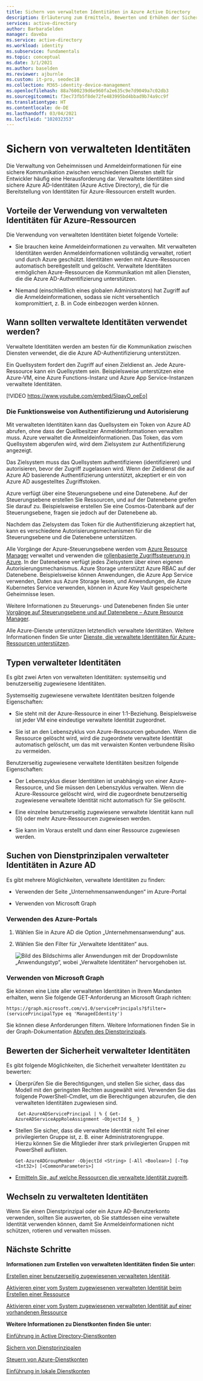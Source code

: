 ```yaml
---
title: Sichern von verwalteten Identitäten in Azure Active Directory
description: Erläuterung zum Ermitteln, Bewerten und Erhöhen der Sicherheit verwalteter Identitäten.
services: active-directory
author: BarbaraSelden
manager: daveba
ms.service: active-directory
ms.workload: identity
ms.subservice: fundamentals
ms.topic: conceptual
ms.date: 3/1/2021
ms.author: baselden
ms.reviewer: ajburnle
ms.custom: it-pro, seodec18
ms.collection: M365-identity-device-management
ms.openlocfilehash: 88a7600239d6e960fa2e635c9e7d9049a7c02db3
ms.sourcegitcommit: f3ec73fb5f8de72fe483995bd4bbad9b74a9cc9f
ms.translationtype: HT
ms.contentlocale: de-DE
ms.lasthandoff: 03/04/2021
ms.locfileid: "102032353"
---
```

# <a name="securing-managed-identities"></a>Sichern von verwalteten Identitäten

Die Verwaltung von Geheimnissen und Anmeldeinformationen für eine sichere Kommunikation zwischen verschiedenen Diensten stellt für Entwickler häufig eine Herausforderung dar. Verwaltete Identitäten sind sichere Azure AD-Identitäten (Azure Active Directory), die für die Bereitstellung von Identitäten für Azure-Ressourcen erstellt wurden.

## <a name="benefits-of-using-managed-identities-for-azure-resources"></a>Vorteile der Verwendung von verwalteten Identitäten für Azure-Ressourcen

Die Verwendung von verwalteten Identitäten bietet folgende Vorteile:

* Sie brauchen keine Anmeldeinformationen zu verwalten. Mit verwalteten Identitäten werden Anmeldeinformationen vollständig verwaltet, rotiert und durch Azure geschützt. Identitäten werden mit Azure-Ressourcen automatisch bereitgestellt und gelöscht. Verwaltete Identitäten ermöglichen Azure-Ressourcen die Kommunikation mit allen Diensten, die die Azure AD-Authentifizierung unterstützen.

* Niemand (einschließlich eines globalen Administrators) hat Zugriff auf die Anmeldeinformationen, sodass sie nicht versehentlich kompromittiert, z. B. in Code einbezogen werden können.

## <a name="when-to-use-managed-identities"></a>Wann sollten verwaltete Identitäten verwendet werden?

Verwaltete Identitäten werden am besten für die Kommunikation zwischen Diensten verwendet, die die Azure AD-Authentifizierung unterstützen. 

Ein Quellsystem fordert den Zugriff auf einen Zieldienst an. Jede Azure-Ressource kann ein Quellsystem sein. Beispielsweise unterstützen eine Azure-VM, eine Azure Functions-Instanz und Azure App Service-Instanzen verwaltete Identitäten.

[!VIDEO https://www.youtube.com/embed/5lqayO_oeEo]

### <a name="how-authentication-and-authorization-work"></a>Die Funktionsweise von Authentifizierung und Autorisierung

Mit verwalteten Identitäten kann das Quellsystem ein Token von Azure AD abrufen, ohne dass der Quellbesitzer Anmeldeinformationen verwalten muss. Azure verwaltet die Anmeldeinformationen. Das Token, das vom Quellsystem abgerufen wird, wird dem Zielsystem zur Authentifizierung angezeigt. 

Das Zielsystem muss das Quellsystem authentifizieren (identifizieren) und autorisieren, bevor der Zugriff zugelassen wird. Wenn der Zieldienst die auf Azure AD basierende Authentifizierung unterstützt, akzeptiert er ein von Azure AD ausgestelltes Zugriffstoken. 

Azure verfügt über eine Steuerungsebene und eine Datenebene. Auf der Steuerungsebene erstellen Sie Ressourcen, und auf der Datenebene greifen Sie darauf zu. Beispielsweise erstellen Sie eine Cosmos-Datenbank auf der Steuerungsebene, fragen sie jedoch auf der Datenebene ab.

Nachdem das Zielsystem das Token für die Authentifizierung akzeptiert hat, kann es verschiedene Autorisierungsmechanismen für die Steuerungsebene und die Datenebene unterstützen.

Alle Vorgänge der Azure-Steuerungsebene werden vom [Azure Resource Manager](https://docs.microsoft.com/azure/azure-resource-manager/management/overview) verwaltet und verwenden die [rollenbasierte Zugriffssteuerung in Azure](https://docs.microsoft.com/azure/role-based-access-control/overview). In der Datenebene verfügt jedes Zielsystem über einen eigenen Autorisierungsmechanismus. Azure Storage unterstützt Azure RBAC auf der Datenebene. Beispielsweise können Anwendungen, die Azure App Service verwenden, Daten aus Azure Storage lesen, und Anwendungen, die Azure Kubernetes Service verwenden, können in Azure Key Vault gespeicherte Geheimnisse lesen.

Weitere Informationen zu Steuerungs- und Datenebenen finden Sie unter [Vorgänge auf Steuerungsebene und auf Datenebene – Azure Resource Manager](https://docs.microsoft.com/azure/azure-resource-manager/management/control-plane-and-data-plane).

Alle Azure-Dienste unterstützen letztendlich verwaltete Identitäten. Weitere Informationen finden Sie unter [Dienste, die verwaltete Identitäten für Azure-Ressourcen unterstützen](https://docs.microsoft.com/azure/active-directory/managed-identities-azure-resources/services-support-managed-identities).

##  

## <a name="types-of-managed-identities"></a>Typen verwalteter Identitäten

Es gibt zwei Arten von verwalteten Identitäten: systemseitig und benutzerseitig zugewiesene Identitäten.

Systemseitig zugewiesene verwaltete Identitäten besitzen folgende Eigenschaften:

* Sie steht mit der Azure-Ressource in einer 1:1-Beziehung. Beispielsweise ist jeder VM eine eindeutige verwaltete Identität zugeordnet.

* Sie ist an den Lebenszyklus von Azure-Ressourcen gebunden. Wenn die Ressource gelöscht wird, wird die zugeordnete verwaltete Identität automatisch gelöscht, um das mit verwaisten Konten verbundene Risiko zu vermeiden. 

Benutzerseitig zugewiesene verwaltete Identitäten besitzen folgende Eigenschaften:

* Der Lebenszyklus dieser Identitäten ist unabhängig von einer Azure-Ressource, und Sie müssen den Lebenszyklus verwalten. Wenn die Azure-Ressource gelöscht wird, wird die zugeordnete benutzerseitig zugewiesene verwaltete Identität nicht automatisch für Sie gelöscht.

* Eine einzelne benutzerseitig zugewiesene verwaltete Identität kann null (0) oder mehr Azure-Ressourcen zugewiesen werden.

* Sie kann im Voraus erstellt und dann einer Ressource zugewiesen werden.

## <a name="find-managed-identity-service-principals-in-azure-ad"></a>Suchen von Dienstprinzipalen verwalteter Identitäten in Azure AD

Es gibt mehrere Möglichkeiten, verwaltete Identitäten zu finden:

* Verwenden der Seite „Unternehmensanwendungen“ im Azure-Portal

* Verwenden von Microsoft Graph

### <a name="using-the-azure-portal"></a>Verwenden des Azure-Portals

1. Wählen Sie in Azure AD die Option „Unternehmensanwendung“ aus.

2. Wählen Sie den Filter für „Verwaltete Identitäten“ aus. 

   ![Bild des Bildschirms aller Anwendungen mit der Dropdownliste „Anwendungstyp“, wobei „Verwaltete Identitäten“ hervorgehoben ist.](./media/securing-service-accounts/service-accounts-managed-identities.png)

 

### <a name="using-microsoft-graph"></a>Verwenden von Microsoft Graph

Sie können eine Liste aller verwalteten Identitäten in Ihrem Mandanten erhalten, wenn Sie folgende GET-Anforderung an Microsoft Graph richten:

`https://graph.microsoft.com/v1.0/servicePrincipals?$filter=(servicePrincipalType eq 'ManagedIdentity') `

Sie können diese Anforderungen filtern. Weitere Informationen finden Sie in der Graph-Dokumentation [Abrufen des Dienstprinzipals](/graph/api/serviceprincipal-get?view=).

## <a name="assess-the-security-of-managed-identities"></a>Bewerten der Sicherheit verwalteter Identitäten 

Es gibt folgende Möglichkeiten, die Sicherheit verwalteter Identitäten zu bewerten:

* Überprüfen Sie die Berechtigungen, und stellen Sie sicher, dass das Modell mit den geringsten Rechten ausgewählt wird. Verwenden Sie das folgende PowerShell-Cmdlet, um die Berechtigungen abzurufen, die den verwalteten Identitäten zugewiesen sind.

   ` Get-AzureADServicePrincipal | % { Get-AzureADServiceAppRoleAssignment -ObjectId $_ }`

 
* Stellen Sie sicher, dass die verwaltete Identität nicht Teil einer privilegierten Gruppe ist, z. B. einer Administratorengruppe.  
Hierzu können Sie die Mitglieder ihrer stark privilegierten Gruppen mit PowerShell auflisten.

   `Get-AzureADGroupMember -ObjectId <String> [-All <Boolean>] [-Top <Int32>] [<CommonParameters>]`

* [Ermitteln Sie, auf welche Ressourcen die verwaltete Identität zugreift](https://docs.microsoft.com/azure/role-based-access-control/role-assignments-list-powershell).

## <a name="move-to-managed-identities"></a>Wechseln zu verwalteten Identitäten

Wenn Sie einen Dienstprinzipal oder ein Azure AD-Benutzerkonto verwenden, sollten Sie auswerten, ob Sie stattdessen eine verwaltete Identität verwenden können, damit Sie Anmeldeinformationen nicht schützen, rotieren und verwalten müssen. 

## <a name="next-steps"></a>Nächste Schritte

**Informationen zum Erstellen von verwalteten Identitäten finden Sie unter:** 

[Erstellen einer benutzerseitig zugewiesenen verwalteten Identität](https://docs.microsoft.com/azure/active-directory/managed-identities-azure-resources/how-to-manage-ua-identity-portal). 

[Aktivieren einer vom System zugewiesenen verwalteten Identität beim Erstellen einer Ressource](https://docs.microsoft.com/azure/active-directory/managed-identities-azure-resources/qs-configure-portal-windows-vm)

[Aktivieren einer vom System zugewiesenen verwalteten Identität auf einer vorhandenen Ressource](https://docs.microsoft.com/azure/active-directory/managed-identities-azure-resources/qs-configure-portal-windows-vm)

**Weitere Informationen zu Dienstkonten finden Sie unter:**

[Einführung in Active Directory-Dienstkonten](service-accounts-introduction-azure.md)

[Sichern von Dienstprinzipalen](service-accounts-principal.md)

[Steuern von Azure-Dienstkonten](service-accounts-governing-azure.md)

[Einführung in lokale Dienstkonten](service-accounts-on-premises.md)

 

 

 
